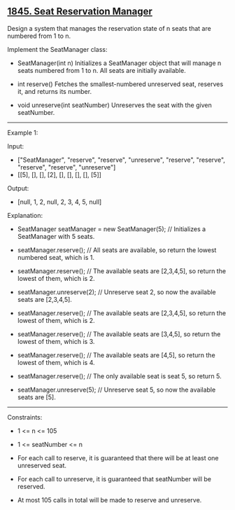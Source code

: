 ## [1845. Seat Reservation Manager](https://leetcode.com/problems/seat-reservation-manager/description/)


Design a system that manages the reservation state of n seats that are numbered from 1 to n.

Implement the SeatManager class:

- SeatManager(int n) Initializes a SeatManager object that will manage n seats numbered from 1 to n. All seats are initially available.

- int reserve() Fetches the smallest-numbered unreserved seat, reserves it, and returns its number.

- void unreserve(int seatNumber) Unreserves the seat with the given seatNumber.
 

---
Example 1:

Input: 
- ["SeatManager", "reserve", "reserve", "unreserve", "reserve", "reserve", "reserve", "reserve", "unreserve"]
- [[5], [], [], [2], [], [], [], [], [5]]


Output: 
- [null, 1, 2, null, 2, 3, 4, 5, null]


Explanation:

- SeatManager seatManager = new SeatManager(5); // Initializes a SeatManager with 5 seats.

- seatManager.reserve();    // All seats are available, so return the lowest numbered seat, which is 1.

- seatManager.reserve();    // The available seats are [2,3,4,5], so return the lowest of them, which is 2.

- seatManager.unreserve(2); // Unreserve seat 2, so now the available seats are [2,3,4,5].

- seatManager.reserve();    // The available seats are [2,3,4,5], so return the lowest of them, which is 2.

- seatManager.reserve();    // The available seats are [3,4,5], so return the lowest of them, which is 3.

- seatManager.reserve();    // The available seats are [4,5], so return the lowest of them, which is 4.

- seatManager.reserve();    // The only available seat is seat 5, so return 5.

- seatManager.unreserve(5); // Unreserve seat 5, so now the available seats are [5].

 
---
Constraints:

- 1 <= n <= 105

- 1 <= seatNumber <= n

- For each call to reserve, it is guaranteed that there will be at least one unreserved seat.

- For each call to unreserve, it is guaranteed that seatNumber will be reserved.

- At most 105 calls in total will be made to reserve and unreserve.
